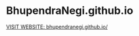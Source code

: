 # BhupendraNegi.github.io
[VISIT WEBSITE: bhupendranegi.github.io/](https://bhupendranegi.github.io/)
